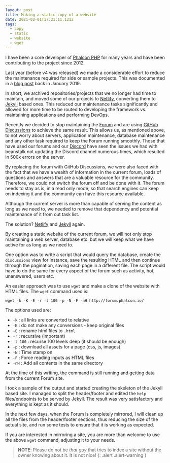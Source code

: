 ```yaml
---
layout: post
title: Making a static copy of a website
date: 2021-02-01T17:21:11.121Z
tags:
  - copy
  - static
  - website
  - wget
---
```

I have been a core developer of [Phalcon PHP](https://phalcon.io) for many years and have been contributing to the project since 2012.

Last year (before v4 was released) we made a considerable effort to reduce the maintenance required for side or sample projects. This was documented in a [blog post](https://blog.phalcon.io/post/recent-repository-reorganization) back in January 2019.

In short, we archived repositories/projects that we no longer had time to maintain, and moved some of our projects to [Netlify](https://netlify.com), converting them to [Jekyll](https://jekyll.org) based ones. This reduced our maintenance tasks significantly and allowed for more time to be routed to developing the framework vs. maintaining applications and performing DevOps.

Recently we decided to stop maintaining the [Forum](https://forum.phalcon.io) and are using [GitHub Discussions](https://github.com/phalcon/phalcon/discussions) to achieve the same result. This allows us, as mentioned above, to not worry about servers, application maintenance, database maintenance and any other task required to keep the Forum running smoothly. Those that have used our forums and our [Discord](https://phalcon.io/discord) have seen the issues we had with beanstalk not updating the Discord channel numerous times, which resulted in 500x errors on the server.

By replacing the forum with GitHub Discussions, we were also faced with the fact that we have a wealth of information in the current forum, loads of questions and answers that are a valuable resource for the community. Therefore, we could not switch the forum off and be done with it. The forum needs to stay as is, in a read only mode, so that search engines can keep on indexing it and the community can have this resource available.

Although the current server is more than capable of serving the content as long as we need to, we needed to remove that dependency and potential maintenance of it from out task list. 

The solution? [Netlify](https://netlify.com) and [Jekyll](https://jekyll.org) again.

By creating a static website of the current forum, we will not only stop maintaining a web server, database etc. but we will keep what we have active for as long as we need to.

One option was to write a script that would query the database, create the `discussions` view for instance, save the resulting HTML and then continue through the pagination, saving each page in a different file. The script would have to do the same for every aspect of the forum such as activity, hot, unanswered, users etc.

An easier approach was to use `wget` and make a clone of the website with HTML files. The `wget` command used is:

```shell
wget -k -K -E -r -l 100 -p -N -F -nH http://forum.phalcon.io/
```

The options used are:
* `-k` : all links are converted to relative
* `-K` : do not make any conversions - keep original files
* `-E` : rename html files to `.html`
* `-r` : recursive (important)
* `-l 100` : recurse 100 levels deep (it should be enough)
* `-p` : download all assets for a page (css, js, images)
* `-N` : Time stamp on
* `-F` : Force reading inputs as HTML files
* `-nH` : Add all contents in the same directory

At the time of this writing, the command is still running and getting data from the current Forum site.

I took a sample of the output and started creating the skeleton of the Jekyll based site. I managed to split the header/footer and edited the `help` files/endpoints to be served by Jekyll. The result was very satisfactory and everything is kept as it should.

In the next few days, when the Forum is completely mirrored, I will clean up all the files from the header/footer sections, thus reducing the size of the actual site, and run some tests to ensure that it is working as expected.

If you are interested in mirroring a site, you are more than welcome to use the above `wget` command, adjusting it to your needs.

> **NOTE**: Please do not be _that guy_ that tries to index a site without the owner knowing about it. It is not nice!
{: .alert .alert-warning }